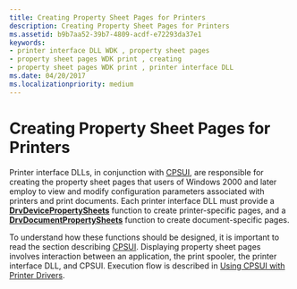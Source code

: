```yaml
---
title: Creating Property Sheet Pages for Printers
description: Creating Property Sheet Pages for Printers
ms.assetid: b9b7aa52-39b7-4809-acdf-e72293da37e1
keywords:
- printer interface DLL WDK , property sheet pages
- property sheet pages WDK print , creating
- property sheet pages WDK print , printer interface DLL
ms.date: 04/20/2017
ms.localizationpriority: medium
---
```


# Creating Property Sheet Pages for Printers





Printer interface DLLs, in conjunction with [CPSUI](common-property-sheet-user-interface.md), are responsible for creating the property sheet pages that users of Windows 2000 and later employ to view and modify configuration parameters associated with printers and print documents. Each printer interface DLL must provide a [**DrvDevicePropertySheets**](/windows-hardware/drivers/ddi/winddiui/nf-winddiui-drvdevicepropertysheets) function to create printer-specific pages, and a [**DrvDocumentPropertySheets**](/windows-hardware/drivers/ddi/winddiui/nf-winddiui-drvdocumentpropertysheets) function to create document-specific pages.

To understand how these functions should be designed, it is important to read the section describing [CPSUI](common-property-sheet-user-interface.md). Displaying property sheet pages involves interaction between an application, the print spooler, the printer interface DLL, and CPSUI. Execution flow is described in [Using CPSUI with Printer Drivers](using-cpsui-with-printer-drivers.md).

 


